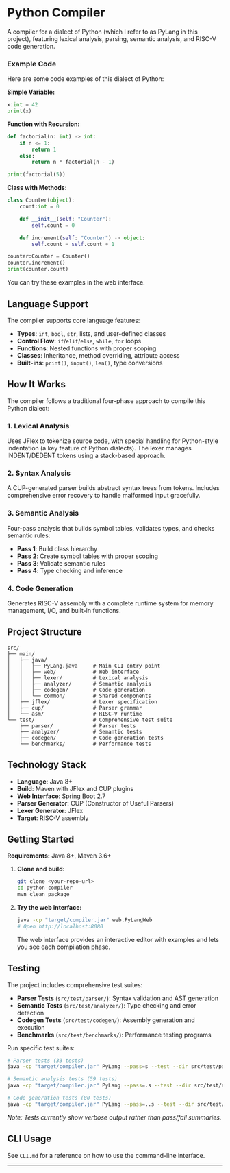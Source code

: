# Python Compiler

A compiler for a dialect of Python (which I refer to as PyLang in this project), featuring lexical analysis, parsing, semantic analysis, and RISC-V code generation.

### Example Code

Here are some code examples of this dialect of Python:

**Simple Variable:**
```python
x:int = 42
print(x)
```

**Function with Recursion:**
```python
def factorial(n: int) -> int:
    if n <= 1:
        return 1
    else:
        return n * factorial(n - 1)

print(factorial(5))
```

**Class with Methods:**
```python
class Counter(object):
    count:int = 0

    def __init__(self: "Counter"):
        self.count = 0

    def increment(self: "Counter") -> object:
        self.count = self.count + 1

counter:Counter = Counter()
counter.increment()
print(counter.count)
```

You can try these examples in the web interface.

## Language Support

The compiler supports core language features:

- **Types**: `int`, `bool`, `str`, lists, and user-defined classes
- **Control Flow**: `if`/`elif`/`else`, `while`, `for` loops
- **Functions**: Nested functions with proper scoping
- **Classes**: Inheritance, method overriding, attribute access
- **Built-ins**: `print()`, `input()`, `len()`, type conversions

## How It Works

The compiler follows a traditional four-phase approach to compile this Python dialect:

### 1. Lexical Analysis
Uses JFlex to tokenize source code, with special handling for Python-style indentation (a key feature of Python dialects). The lexer manages INDENT/DEDENT tokens using a stack-based approach.

### 2. Syntax Analysis
A CUP-generated parser builds abstract syntax trees from tokens. Includes comprehensive error recovery to handle malformed input gracefully.

### 3. Semantic Analysis
Four-pass analysis that builds symbol tables, validates types, and checks semantic rules:
- **Pass 1**: Build class hierarchy
- **Pass 2**: Create symbol tables with proper scoping
- **Pass 3**: Validate semantic rules
- **Pass 4**: Type checking and inference

### 4. Code Generation
Generates RISC-V assembly with a complete runtime system for memory management, I/O, and built-in functions.

## Project Structure

```
src/
├── main/
│   ├── java/
│   │   ├── PyLang.java     # Main CLI entry point
│   │   ├── web/            # Web interface
│   │   ├── lexer/          # Lexical analysis
│   │   ├── analyzer/       # Semantic analysis
│   │   ├── codegen/        # Code generation
│   │   └── common/         # Shared components
│   ├── jflex/              # Lexer specification
│   ├── cup/                # Parser grammar
│   └── asm/                # RISC-V runtime
└── test/                   # Comprehensive test suite
    ├── parser/             # Parser tests
    ├── analyzer/           # Semantic tests
    ├── codegen/            # Code generation tests
    └── benchmarks/         # Performance tests
```

## Technology Stack

- **Language**: Java 8+
- **Build**: Maven with JFlex and CUP plugins
- **Web Interface**: Spring Boot 2.7
- **Parser Generator**: CUP (Constructor of Useful Parsers)
- **Lexer Generator**: JFlex
- **Target**: RISC-V assembly

## Getting Started

**Requirements:** Java 8+, Maven 3.6+

1. **Clone and build:**
   ```bash
   git clone <your-repo-url>
   cd python-compiler
   mvn clean package
   ```

2. **Try the web interface:**
   ```bash
   java -cp "target/compiler.jar" web.PyLangWeb
   # Open http://localhost:8080
   ```
   The web interface provides an interactive editor with examples and lets you see each compilation phase.

## Testing

The project includes comprehensive test suites:

- **Parser Tests** (`src/test/parser/`): Syntax validation and AST generation
- **Semantic Tests** (`src/test/analyzer/`): Type checking and error detection
- **Codegen Tests** (`src/test/codegen/`): Assembly generation and execution
- **Benchmarks** (`src/test/benchmarks/`): Performance testing programs

Run specific test suites:
```bash
# Parser tests (33 tests)
java -cp "target/compiler.jar" PyLang --pass=s --test --dir src/test/parser/

# Semantic analysis tests (59 tests)
java -cp "target/compiler.jar" PyLang --pass=.s --test --dir src/test/analyzer/

# Code generation tests (80 tests)
java -cp "target/compiler.jar" PyLang --pass=..s --test --dir src/test/codegen/
```

*Note: Tests currently show verbose output rather than pass/fail summaries.*

## CLI Usage

See `CLI.md` for a reference on how to use the command-line interface.

---
